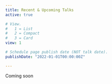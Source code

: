```yaml
---
title: Recent & Upcoming Talks
active: true

# View.
#   1 = List
#   2 = Compact
#   3 = Card
view: 1

# Schedule page publish date (NOT talk date).
publishDate: "2022-01-01T00:00:00Z"

---
```


Coming soon